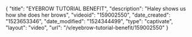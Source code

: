 {
    "title": "EYEBROW TUTORIAL BENEFIT",
    "description": "Haley shows us how she does her brows",
    "videoid": "159002550",
    "date_created": "1523653346",
    "date_modified": "1524344499",
    "type": "captivate",
    "layout": "video",
    "url": "\/v\/eyebrow-tutorial-benefit\/159002550"
}